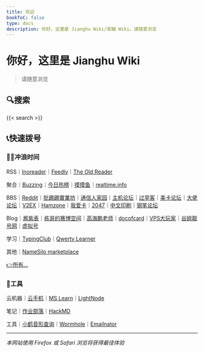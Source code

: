```yaml
---
title: 欢迎
bookToC: false
type: docs
description: 你好，这里是 Jianghu Wiki/浆糊 Wiki，请随意浏览
---
```


# 你好，这里是 Jianghu Wiki

> 请随意浏览

## 🔍搜索

{{< search >}}

## 📞快速拨号

### 🏄‍♀️冲浪时间

RSS｜[Inoreader](https://www.inoreader.com/)｜[Feedly](https://feedly.com/i/my)｜[The Old Reader](https://theoldreader.com)

聚合｜[Buzzing](https://www.buzzing.cc/)｜[今日热榜](https://tophub.today/)｜[摸摸鱼](https://momoyu.cc)｜[realtime.info](http://realtime.info/)

BBS｜[Reddit](https://www.reddit.com/)｜[批踢踢實業坊](https://www.ptt.cc/bbs/hotboards.html)｜[通信人家园](https://www.txrjy.com/forum.php)｜[主机论坛](https://hostloc.com/misc.php?mod=ranklist)｜[过早客](https://www.guozaoke.com/?tab=latest)｜[美卡论坛](https://www.uscardforum.com/top?period=daily)｜[大佬论坛](https://dalao.net/)｜[V2EX](https://www.v2ex.com/changes)｜[Hamzone](https://bbs.hamzone.cn/)｜[我爱卡](https://www.51credit.com/)｜[2047](https://2047.one/)｜[中文印刷](https://www.cnprint.org/bbs/index.php)｜[钢笔论坛](http://www.penbbs.com/forum.php)

Blog｜[酱紫表](https://qust.me/)｜[栋哥的赛博空间](https://liuyandong.com/)｜[高海鹏老师](https://www.gaohaipeng.com/)｜[docofcard](https://docofcard.com/)｜[VPS大玩家](https://www.vpsdawanjia.com/)｜[谷姐靓号网](https://www.goojie.eu/)｜[虚拟号](https://xunihao.net/)

学习｜[TypingClub](https://www.typingclub.com/sportal/program-3.game)｜[Qwerty Learner](https://qwerty.kaiyi.cool/)

其他｜[NameSilo marketplace](https://www.namesilo.com/Marketplace)

[👉所有…](/fav/surf/)

### 🔨工具

云机器｜[云手机](https://cloudphoneh5.buy.139.com/#/cloudphone)｜[MS Learn](https://learn.microsoft.com/zh-cn/training/modules/implement-common-integration-features-finance-ops/10-exercise-1)｜[LightNode](https://console.lightnode.com/)

笔记｜[作业部落](https://www.zybuluo.com/mdeditor#2412183)｜[HackMD](https://hackmd.io/)

工具｜[小鹤音形查询](http://react.xhup.club/search)｜[Wormhole](https://wormhole.app/)｜[Emailnator](https://www.emailnator.com/)

---

*本网站使用 Firefox 或 Safari 浏览将获得最佳体验*